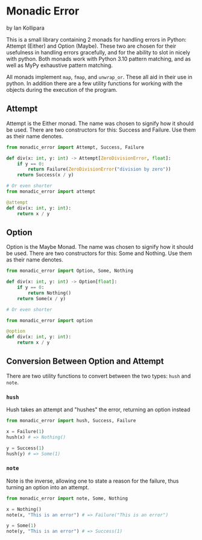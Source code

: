 # Monadic Error
by Ian Kollipara


This is a small library containing 2 monads for handling errors in Python: Attempt (Either) and Option (Maybe).
These two are chosen for their usefulness in handling errors gracefully, and for the ability to slot in nicely with python.
Both monads work with Python 3.10 pattern matching, and as well as MyPy exhaustive pattern matching.

All monads implement `map`, `fmap`, and `unwrap_or`. These all aid in their use in python.
In addition there are a few utility functions for working with the objects during the execution of the program.

## Attempt

Attempt is the Either monad. The name was chosen to signify how it should be used.
There are two constructors for this: Success and Failure.
Use them as their name denotes.

```python
from monadic_error import Attempt, Success, Failure

def div(x: int, y: int) -> Attempt[ZeroDivisionError, float]:
    if y == 0:
        return Failure(ZeroDivisionError("division by zero"))
    return Success(x / y)

# Or even shorter
from monadic_error import attempt

@attempt
def div(x: int, y: int):
    return x / y
```

## Option

Option is the Maybe Monad. The name was chosen to signify how it should be used.
There are two constructors for this: Some and Nothing.
Use them as their name denotes.

```python
from monadic_error import Option, Some, Nothing

def div(x: int, y: int) -> Option[float]:
    if y == 0:
        return Nothing()
    return Some(x / y)

# Or even shorter

from monadic_error import option

@option
def div(x: int, y: int):
    return x / y
```

## Conversion Between Option and Attempt
There are two utility functions to convert between the two types: `hush` and `note`.

### `hush`
Hush takes an attempt and "hushes" the error, returning an option instead
```python
from monadic_error import hush, Success, Failure

x = Failure(1)
hush(x) # => Nothing()

y = Success(1)
hush(y) # => Some(1)
```

### `note`
Note is the inverse, allowing one to state a reason for the failure, thus turning an option into an attempt.
```python
from monadic_error import note, Some, Nothing

x = Nothing()
note(x, "This is an error") # => Failure("This is an error")

y = Some(1)
note(y, "This is an error") # => Success(1)
```
